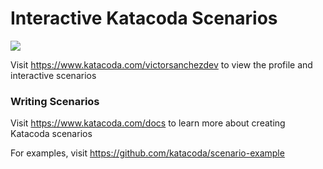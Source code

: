 # Interactive Katacoda Scenarios

[![](http://shields.katacoda.com/katacoda/victorsanchezdev/count.svg)](https://www.katacoda.com/victorsanchezdev "Get your profile on Katacoda.com")

Visit https://www.katacoda.com/victorsanchezdev to view the profile and interactive scenarios

### Writing Scenarios
Visit https://www.katacoda.com/docs to learn more about creating Katacoda scenarios

For examples, visit https://github.com/katacoda/scenario-example
